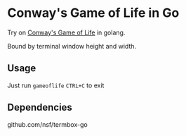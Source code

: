 # Conway's Game of Life in Go

Try on [Conway's Game of Life](http://en.wikipedia.org/wiki/Conway%27s_Game_of_Life) in golang.

Bound by terminal window height and width.

## Usage

Just run `gameoflife`
`CTRL+C` to exit

## Dependencies

github.com/nsf/termbox-go